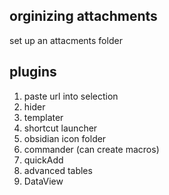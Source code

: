 ## orginizing attachments
 set up an attacments folder
## plugins
1. paste url into selection
2. hider
3. templater
4. shortcut launcher
5. obsidian icon folder
6. commander (can create macros)
7. quickAdd
8. advanced tables
9. DataView